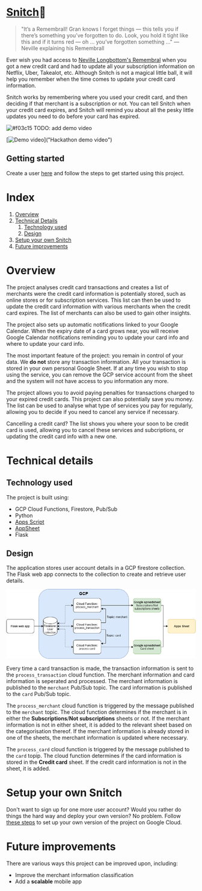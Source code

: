 # [Snitch](https://hackathon-202106.ue.r.appspot.com/):speech_balloon:

> "It’s a Remembrall! Gran knows I forget things — this tells you if there’s something you’ve forgotten to do. Look, you hold it tight like this and if it turns red — oh ... you’ve forgotten something ..."
— Neville explaining his Remembrall


Ever wish you had access to [Neville Longbottom's Remembral](https://harrypotter.fandom.com/wiki/Remembrall) when you got a new credit card and had to update all your subscription information on Netflix, Uber, Takealot, etc. Although Snitch is not a magical little ball, it will help you remember when the time comes to update your credit card information.

Snitch works by remembering where you used your credit card, and then deciding if that merchant is a subscription or not. You can tell Snitch when your credit card expires, and Snitch will remind you about all the pesky little updates you need to do before your card has expired. 


![#f03c15](https://via.placeholder.com/15/f03c15/000000?text=+) TODO: add demo video

[![Demo video](hdocs/demo.png)]("Hackathon demo video")


## Getting started
Create a user [here](https://hackathon-202106.ue.r.appspot.com/) and follow the steps to get started using this project. 


# Index
1. [Overview](#overview)
2. [Technical Details](#technical-details) 
    1. [Technology used](#technology-used)
    2. [Design](#design)
3. [Setup your own Snitch](#setup-your-own-snitch)
4. [Future improvements](#future-improvements)


# Overview
The project analyses credit card transactions and creates a list of merchants were the credit card information is potentially stored, such as online stores or for subscription services. This list can then be used to update the credit card information with various merchants when the credit card expires. The list of merchants can also be used to gain other insights.

The project also sets up automatic notifications linked to your Google Calendar. When the expiry date of a card grows near, you will receive Google Calendar notifications reminding you to update your card info and where to update your card info.

The most important feature of the project: you remain in control of your data. We **do not** store any transaction information. All your transaction is stored in your own personal Google Sheet. If at any time you wish to stop using the service, you can remove the GCP service account from the sheet and the system will not have access to you information any more.

The project allows you to avoid paying penalties for transactions charged to your expired credit cards. This project can also potentially save you money. The list can be used to analyse what type of services you pay for regularly, allowing you to decide if you need to cancel any service if necessary. 

Cancelling a credit card? The list shows you where your soon to be credit card is used, allowing you to cancel these services and subcriptions, or updating the credit card info with a new one.


# Technical details
## Technology used
The project is built using:
- GCP Cloud Functions, Firestore, Pub/Sub
- Python
- [Apps Script](https://developers.google.com/apps-script)
- [AppSheet](https://www.appsheet.com/)
- Flask

## Design
The application stores user account details in a GCP firestore collection. The Flask web app connects to the collection to create and retrieve user details.

![System diagram](docs/snitch.png)

Every time a card transaction is made, the transaction information is sent to the `process_transaction` cloud function. The merchant information and card information is seperated and processed. The merchant information is published to the `merchant` Pub/Sub topic. The card information is published to the `card` Pub/Sub topic.

The `process_merchant` cloud function is triggered by the message published to the `merchant` topic. The cloud function determines if the merchant is in either the **Subscriptions**/**Not subscriptions** sheets or not. If the merchant information is not in either sheet, it is added to the relevant sheet based on the categorisation thereof. If the merchant information is already stored in one of the sheets, the merchant information is updated where necessary.

The `process_card` cloud function is triggered by the message published to the `card` topip. The cloud function determines if the card information is stored in the **Credit card** sheet. If the credit card information is not in the sheet, it is added.


# Setup your own Snitch
Don't want to sign up for one more user account? Would you rather do things the hard way and deploy your own version? No problem. Follow [these steps](docs/SETUP.md#follow-these-steps-to-deploy-your-own-snitch) to set up your own version of the project on Google Cloud.


# Future improvements
There are various ways this project can be improved upon, including:
- Improve the merchant information classification
- Add a **scalable** mobile app
